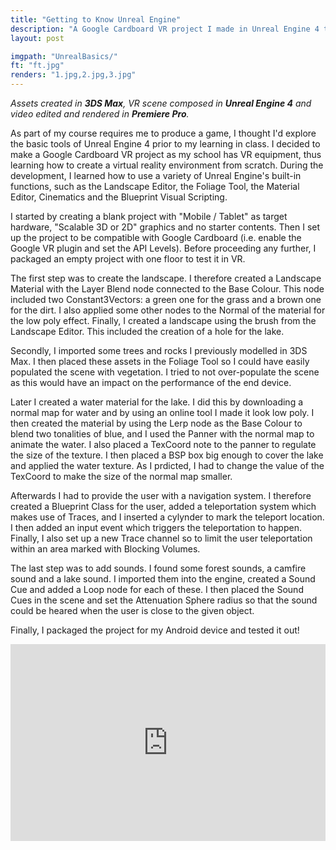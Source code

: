 ```yaml
---
title: "Getting to Know Unreal Engine"
description: "A Google Cardboard VR project I made in Unreal Engine 4 to getting used to the basics of this game engine."
layout: post

imgpath: "UnrealBasics/"
ft: "ft.jpg"
renders: "1.jpg,2.jpg,3.jpg"
---
```

*Assets created in **3DS Max**, VR scene composed in **Unreal Engine 4** and video edited and rendered in **Premiere Pro**.*

As part of my course requires me to produce a game, I thought I'd explore the basic tools of Unreal Engine 4 prior to my learning in class. I decided to make a Google Cardboard VR project as my school has VR equipment, thus learning how to create a virtual reality environment from scratch. During the development, I learned how to use a variety of Unreal Engine's built-in functions, such as the Landscape Editor, the Foliage Tool, the Material Editor, Cinematics and the Blueprint Visual Scripting.

I started by creating a blank project with "Mobile / Tablet" as target hardware, "Scalable 3D or 2D" graphics and no starter contents. Then I set up the project to be compatible with Google Cardboard (i.e. enable the Google VR plugin and set the API Levels). Before proceeding any further, I packaged an empty project with one floor to test it in VR.

The first step was to create the landscape. I therefore created a Landscape Material with the Layer Blend node connected to the Base Colour. This node included two Constant3Vectors: a green one for the grass and a brown one for the dirt. I also applied some other nodes to the Normal of the material for the low poly effect. Finally, I created a landscape using the brush from the Landscape Editor. This included the creation of a hole for the lake.

Secondly, I imported some trees and rocks I previously modelled in 3DS Max. I then placed these assets in the Foliage Tool so I could have easily populated the scene with vegetation. I tried to not over-populate the scene as this would have an impact on the performance of the end device.

Later I created a water material for the lake. I did this by downloading a normal map for water and by using an online tool I made it look low poly. I then created the material by using the Lerp node as the Base Colour to blend two tonalities of blue, and I used the Panner with the normal map to animate the water. I also placed a TexCoord note to the panner to regulate the size of the texture. I then placed a BSP box big enough to cover the lake and applied the water texture. As I prdicted, I had to change the value of the TexCoord to make the size of the normal map smaller.

Afterwards I had to provide the user with a navigation system. I therefore created a Blueprint Class for the user, added a teleportation system which makes use of Traces, and I inserted a cylynder to mark the teleport location. I then added an input event which triggers the teleportation to happen. Finally, I also set up a new Trace channel so to limit the user teleportation within an area marked with Blocking Volumes.

The last step was to add sounds. I found some forest sounds, a camfire sound and a lake sound. I imported them into the engine, created a Sound Cue and added a Loop node for each of these. I then placed the Sound Cues in the scene and set the Attenuation Sphere radius so that the sound could be heared when the user is close to the given object.

Finally, I packaged the project for my Android device and tested it out!

<iframe width="100%" height="315" src="https://www.youtube.com/embed/YvxGUpy1YLg" frameborder="0" allowfullscreen></iframe>
